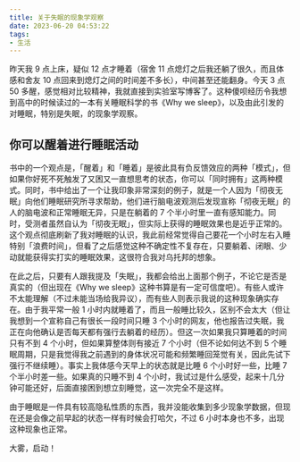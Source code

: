```yaml
---
title: 关于失眠的现象学观察
date: 2023-06-20 04:53:22
tags:
- 生活
---
```


昨天我 9 点上床，疑似 12 点才睡着（宿舍 11 点熄灯之后我还躺了很久，而且体感和舍友 10 点回来到熄灯之间的时间差不多长），中间甚至还能翻身。今天 3 点 50 多醒，感觉相对比较精神，我就直接到实验室写博客了。这种傻呗经历令我想到高中的时候读过的一本有关睡眠科学的书《Why we sleep》，以及由此引发的对睡眠，特别是失眠，的现象学观察。

## 你可以醒着进行睡眠活动

书中的一个观点是，「醒着」和「睡着」是彼此具有负反馈效应的两种「模式」，但如果你好死不死触发了又困又一直想思考的状态，你可以「同时拥有」这两种模式。同时，书中给出了一个让我印象非常深刻的例子，就是一个人因为「彻夜无眠」向他们睡眠研究所寻求帮助，他们进行脑电波观测后发现宣称「彻夜无眠」的人的脑电波和正常睡眠无异，只是在躺着的 7 个半小时里一直有感知能力。同时，受测者虽然自认为「彻夜无眠」，但实际上获得的睡眠效果也是近乎正常的。这个观点彻底刷新了我对睡眠的认识，我此前经常觉得自己要花一个小时左右入睡特别「浪费时间」，但看了之后感觉这种不确定性不复存在，只要躺着、闭眼、少动就能获得实打实的睡眠效果，这很符合我对乌托邦的想象。

在此之后，只要有人跟我提及「失眠」，我都会给出上面那个例子，不论它是否是真实的（但出现在《Why we sleep》这种书算是有一定可信度吧）。有些人或许不太能理解（不过未能当场给我异议），而有些人则表示我说的这种现象确实存在。由于我平常一般 1 小时内就睡着了，而且一般睡比较久，区别不会太大（但让我想到一个宣称自己有很长一段时间只睡 3 个小时的网友，他也报告过失眠，我正在向他确认是否每天都有强行去躺着的经历）。但这一次如果我只算睡着的时间只有不到 4 个小时，但如果算整体则有接近 7 个小时（但不论如何达不到 5 个睡眠周期，只是我觉得我之前遇到的身体状况可能和频繁睡回笼觉有关，因此先试下强行不继续睡）。事实上我体感今天早上的状态就是比睡 6 个小时好一些，比睡 7 个半小时差一些。如果真的只睡不到 4 个小时，我试过是什么感受，起来十几分钟可能还好，后面直接困到想立刻睡觉，这一次完全不是这样。

由于睡眠是一件具有较高隐私性质的东西，我并没能收集到多少现象学数据，但现在还是会像之前早起的状态一样有时候会打哈欠，不过 6 小时本身也不多，出现这种现象也正常。

大雾，启动！
